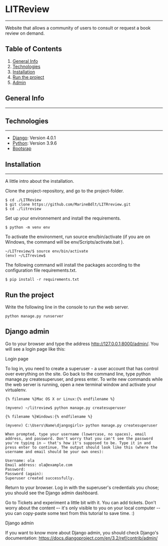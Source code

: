 # LITReview
***
Website that allows a community of users to consult or request a book review on demand.

## Table of Contents
1. [General Info](#general-info)
2. [Technologies](#technologies)
3. [Installation](#installation)
4. [Run the project](#run-the-project)
5. [Admin](#django-admin)

## General Info
***

## Technologies
***
* [Django](https://www.djangoproject.com/): Version 4.0.1
* [Python](https://example.com): Version 3.9.6
* [Bootsrap](https://getbootstrap.com/)

## Installation
***

A little intro about the installation.

Clone the project-repository, and go to the project-folder.
```
$ cd ./LITReview 
$ git clone https://github.com/MarineBdlt/LITRreview.git
$ cd ./litreview
```

Set up your environnement and install the requirements.
```
$ python -m venv env
```
To activate the environment, run source env/bin/activate (if you are on Windows, the command will be env/Scripts/activate.bat ). 
```
~/LITreview/$ source env/bin/activate
(env) ~/LITreview$
```

The following command will install the packages according to the configuration file requirements.txt.
```
$ pip install -r requirements.txt
```

## Run the project

Write  the following line in the console to run the web server.
```
python manage.py runserver 
```

## Django admin

 Go to your browser and type the address http://127.0.0.1:8000/admin/. You will see a login page like this:

Login page

To log in, you need to create a superuser - a user account that has control over everything on the site. Go back to the command line, type python manage.py createsuperuser, and press enter.
To write new commands while the web server is running, open a new terminal window and activate your virtualenv. 

```
{% filename %}Mac OS X or Linux:{% endfilename %}

(myvenv) ~/litreview$ python manage.py createsuperuser

{% filename %}Windows:{% endfilename %}

(myvenv) C:\Users\Name\djangogirls> python manage.py createsuperuser

When prompted, type your username (lowercase, no spaces), email address, and password. Don't worry that you can't see the password you're typing in – that's how it's supposed to be. Type it in and press enter to continue. The output should look like this (where the username and email should be your own ones):

Username: ola
Email address: ola@example.com
Password:
Password (again):
Superuser created successfully.
```

Return to your browser. Log in with the superuser's credentials you chose; you should see the Django admin dashboard.

Go to Tickets and experiment a little bit with it. You can add tickets. Don't worry about the content –- it's only visible to you on your local computer -- you can copy-paste some text from this tutorial to save time. :)

Django admin

If you want to know more about Django admin, you should check Django's documentation: https://docs.djangoproject.com/en/3.2/ref/contrib/admin/

